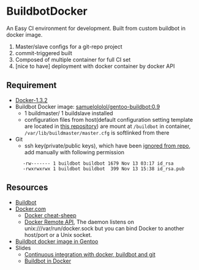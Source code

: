 BuildbotDocker
==============

An Easy CI environment for development. Built from custom buildbot in docker image. 

1. Master/slave configs for a git-repo project
2. commit-triggered built
3. Composed of multiple container for full CI set
4. [nice to have] deployment with docker container by docker API


Requirement
----------
* [Docker-1.3.2](http://github.com/docker/docker/blob/v1.3.2/CHANGELOG.md#132-2014-11-20)
* Buildbot Docker image: [samuelololol/gentoo-buildbot:0.9](https://registry.hub.docker.com/u/samuelololol/gentoo-buildbot/tags/manage/)
  * 1 buildmaster/ 1 buildslave installed
  * configuration files from host(default configuration setting template are located in [this repository](https://github.com/samuelololol/BuildbotDocker/tree/master/buildbot)) are mount at `/buildbot` in container, `/var/lib/buildmaster/master.cfg` is softlinked from there
* Git
  *  ssh key(private/public keys), which have been [ignored from repo](https://github.com/samuelololol/BuildbotDocker/blob/master/.gitignore#L57), add manually with following permission
```
      -rw------- 1 buildbot buildbot 1679 Nov 13 03:17 id_rsa
      -rwxrwxrwx 1 buildbot buildbot  399 Nov 13 15:38 id_rsa.pub
```

Resources
---------
* [Buildbot](http://buildbot.net)
* [Docker.com](https://www.docker.com/)
  * [Docker cheat-sheep](https://github.com/wsargent/docker-cheat-sheet)
  * [Docker Remote API](http://docs.docker.com/reference/api/docker_remote_api_v1.9/), The daemon listens on unix:///var/run/docker.sock but you can bind Docker to another host/port or a Unix socket.
* [Buildbot docker image in Gentoo](https://registry.hub.docker.com/u/samuelololol/gentoo-buildbot/)
* Slides
  * [Continuous integration with docker, buildbot and git](http://www.slideshare.net/Adieu/continuous-integration-with-docker-buildbot-and-git)
  * [Buildbot in Docker](http://slidedeck.io/mboersma/buildbot-docker-presentation)

